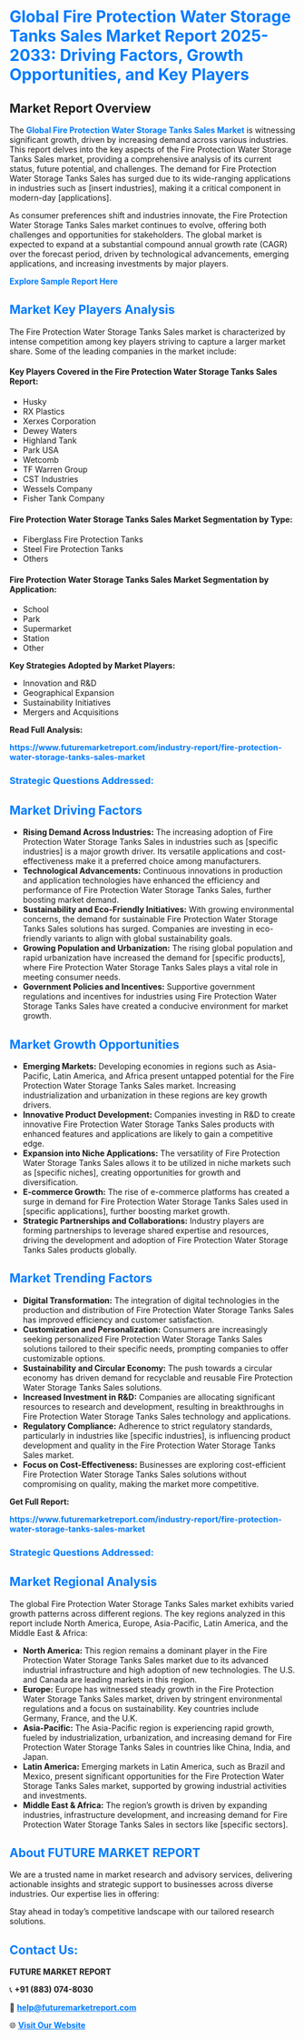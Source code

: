 <h1 style="color: #007BFF;">Global Fire Protection Water Storage Tanks Sales Market Report 2025-2033: Driving Factors, Growth Opportunities, and Key Players</h1>

<section id="overview">
<h2>Market Report Overview</h2>
<p>The <a href="https://www.futuremarketreport.com/industry-report/fire-protection-water-storage-tanks-sales-market" style="color: #007BFF; text-decoration: none;"><strong>Global Fire Protection Water Storage Tanks Sales Market</strong></a> is witnessing significant growth, driven by increasing demand across various industries. This report delves into the key aspects of the Fire Protection Water Storage Tanks Sales market, providing a comprehensive analysis of its current status, future potential, and challenges. The demand for Fire Protection Water Storage Tanks Sales has surged due to its wide-ranging applications in industries such as [insert industries], making it a critical component in modern-day [applications].</p>
<p>As consumer preferences shift and industries innovate, the Fire Protection Water Storage Tanks Sales market continues to evolve, offering both challenges and opportunities for stakeholders. The global market is expected to expand at a substantial compound annual growth rate (CAGR) over the forecast period, driven by technological advancements, emerging applications, and increasing investments by major players.</p>
</section>

<section id="overview">
<p><a href="https://www.futuremarketreport.com/request-sample/reportId=103953" style="color: #007BFF; text-decoration: none;"><strong>Explore Sample Report Here</strong></a></p>
</section>

<section id="key-players">
<h2 style="color: #007BFF;">Market Key Players Analysis</h2>
<p>The Fire Protection Water Storage Tanks Sales market is characterized by intense competition among key players striving to capture a larger market share. Some of the leading companies in the market include:</p>
<h4>Key Players Covered in the Fire Protection Water Storage Tanks Sales Report:</h4>
<ul><li>Husky</li><li>RX Plastics</li><li>Xerxes Corporation</li><li>Dewey Waters</li><li>Highland Tank</li><li>Park USA</li><li>Wetcomb</li><li>TF Warren Group</li><li>CST Industries</li><li>Wessels Company</li><li>Fisher Tank Company</li></ul>
<h4>Fire Protection Water Storage Tanks Sales Market Segmentation by Type:</h4>
<ul><li>Fiberglass Fire Protection Tanks</li><li>Steel Fire Protection Tanks</li><li>Others</li></ul>

<h4>Fire Protection Water Storage Tanks Sales Market Segmentation by Application:</h4>
<ul><li>School</li><li>Park</li><li>Supermarket</li><li>Station</li><li>Other</li></ul>
<p><strong>Key Strategies Adopted by Market Players:</strong></p>
<ul>
<li>Innovation and R&D</li>
<li>Geographical Expansion</li>
<li>Sustainability Initiatives</li>
<li>Mergers and Acquisitions</li>
</ul>
</section>

<section>
<p><strong>Read Full Analysis: </strong></p><a href="https://www.futuremarketreport.com/industry-report/fire-protection-water-storage-tanks-sales-market" style="color: #007BFF; text-decoration: none;"><strong>https://www.futuremarketreport.com/industry-report/fire-protection-water-storage-tanks-sales-market</strong></a>
<h3 style="color: #007BFF;">Strategic Questions Addressed:</h3>
</section>

<section id="driving-factors">
<h2 style="color: #007BFF;">Market Driving Factors</h2>
<ul>
<li><strong>Rising Demand Across Industries:</strong> The increasing adoption of Fire Protection Water Storage Tanks Sales in industries such as [specific industries] is a major growth driver. Its versatile applications and cost-effectiveness make it a preferred choice among manufacturers.</li>
<li><strong>Technological Advancements:</strong> Continuous innovations in production and application technologies have enhanced the efficiency and performance of Fire Protection Water Storage Tanks Sales, further boosting market demand.</li>
<li><strong>Sustainability and Eco-Friendly Initiatives:</strong> With growing environmental concerns, the demand for sustainable Fire Protection Water Storage Tanks Sales solutions has surged. Companies are investing in eco-friendly variants to align with global sustainability goals.</li>
<li><strong>Growing Population and Urbanization:</strong> The rising global population and rapid urbanization have increased the demand for [specific products], where Fire Protection Water Storage Tanks Sales plays a vital role in meeting consumer needs.</li>
<li><strong>Government Policies and Incentives:</strong> Supportive government regulations and incentives for industries using Fire Protection Water Storage Tanks Sales have created a conducive environment for market growth.</li>
</ul>
</section>

<section id="growth-opportunities">
<h2 style="color: #007BFF;">Market Growth Opportunities</h2>
<ul>
<li><strong>Emerging Markets:</strong> Developing economies in regions such as Asia-Pacific, Latin America, and Africa present untapped potential for the Fire Protection Water Storage Tanks Sales market. Increasing industrialization and urbanization in these regions are key growth drivers.</li>
<li><strong>Innovative Product Development:</strong> Companies investing in R&D to create innovative Fire Protection Water Storage Tanks Sales products with enhanced features and applications are likely to gain a competitive edge.</li>
<li><strong>Expansion into Niche Applications:</strong> The versatility of Fire Protection Water Storage Tanks Sales allows it to be utilized in niche markets such as [specific niches], creating opportunities for growth and diversification.</li>
<li><strong>E-commerce Growth:</strong> The rise of e-commerce platforms has created a surge in demand for Fire Protection Water Storage Tanks Sales used in [specific applications], further boosting market growth.</li>
<li><strong>Strategic Partnerships and Collaborations:</strong> Industry players are forming partnerships to leverage shared expertise and resources, driving the development and adoption of Fire Protection Water Storage Tanks Sales products globally.</li>
</ul>
</section>

<section id="trending-factors">
<h2 style="color: #007BFF;">Market Trending Factors</h2>
<ul>
<li><strong>Digital Transformation:</strong> The integration of digital technologies in the production and distribution of Fire Protection Water Storage Tanks Sales has improved efficiency and customer satisfaction.</li>
<li><strong>Customization and Personalization:</strong> Consumers are increasingly seeking personalized Fire Protection Water Storage Tanks Sales solutions tailored to their specific needs, prompting companies to offer customizable options.</li>
<li><strong>Sustainability and Circular Economy:</strong> The push towards a circular economy has driven demand for recyclable and reusable Fire Protection Water Storage Tanks Sales solutions.</li>
<li><strong>Increased Investment in R&D:</strong> Companies are allocating significant resources to research and development, resulting in breakthroughs in Fire Protection Water Storage Tanks Sales technology and applications.</li>
<li><strong>Regulatory Compliance:</strong> Adherence to strict regulatory standards, particularly in industries like [specific industries], is influencing product development and quality in the Fire Protection Water Storage Tanks Sales market.</li>
<li><strong>Focus on Cost-Effectiveness:</strong> Businesses are exploring cost-efficient Fire Protection Water Storage Tanks Sales solutions without compromising on quality, making the market more competitive.</li>
</ul>
</section>

<section>
<p><strong>Get Full Report: </strong></p><a href="https://www.futuremarketreport.com/industry-report/fire-protection-water-storage-tanks-sales-market" style="color: #007BFF; text-decoration: none;"><strong>https://www.futuremarketreport.com/industry-report/fire-protection-water-storage-tanks-sales-market</strong></a>
<h3 style="color: #007BFF;">Strategic Questions Addressed:</h3>
</section>


<section id="regional-analysis">
<h2 style="color: #007BFF;">Market Regional Analysis</h2>
<p>The global Fire Protection Water Storage Tanks Sales market exhibits varied growth patterns across different regions. The key regions analyzed in this report include North America, Europe, Asia-Pacific, Latin America, and the Middle East & Africa:</p>
<ul>
<li><strong>North America:</strong> This region remains a dominant player in the Fire Protection Water Storage Tanks Sales market due to its advanced industrial infrastructure and high adoption of new technologies. The U.S. and Canada are leading markets in this region.</li>
<li><strong>Europe:</strong> Europe has witnessed steady growth in the Fire Protection Water Storage Tanks Sales market, driven by stringent environmental regulations and a focus on sustainability. Key countries include Germany, France, and the U.K.</li>
<li><strong>Asia-Pacific:</strong> The Asia-Pacific region is experiencing rapid growth, fueled by industrialization, urbanization, and increasing demand for Fire Protection Water Storage Tanks Sales in countries like China, India, and Japan.</li>
<li><strong>Latin America:</strong> Emerging markets in Latin America, such as Brazil and Mexico, present significant opportunities for the Fire Protection Water Storage Tanks Sales market, supported by growing industrial activities and investments.</li>
<li><strong>Middle East & Africa:</strong> The region’s growth is driven by expanding industries, infrastructure development, and increasing demand for Fire Protection Water Storage Tanks Sales in sectors like [specific sectors].</li>
</ul>
</section>

<footer>
<h2 style="color: #007BFF;">About FUTURE MARKET REPORT</h2>
<p>We are a trusted name in market research and advisory services, delivering actionable insights and strategic support to businesses across diverse industries. Our expertise lies in offering:</p>

<p>Stay ahead in today’s competitive landscape with our tailored research solutions.</p>

<h2 style="color: #007BFF;">Contact Us:</h2>
<p><strong>FUTURE MARKET REPORT</strong></p>
<p>📞 <strong>+91 (883) 074-8030</strong></p>
<p>📧 <strong><a href="mailto:help@futuremarketreport.com" style="color: #007BFF;">help@futuremarketreport.com</a></strong></p>
<p>🌐 <strong><a href="https://www.futuremarketreport.com/" style="color: #007BFF;">Visit Our Website</a></strong></p>
</footer>